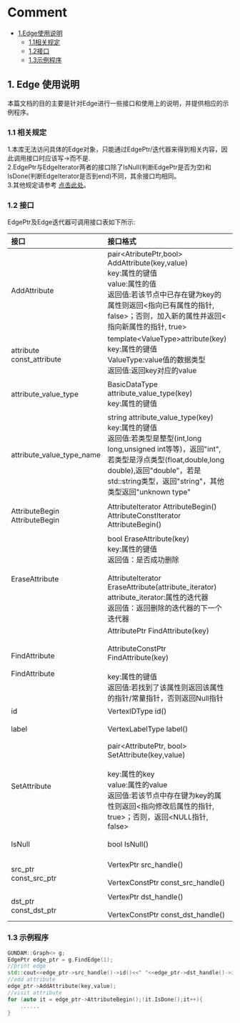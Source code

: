 # Comment 
- [1.Edge使用说明](#1-edge-%E4%BD%BF%E7%94%A8%E8%AF%B4%E6%98%8E)
   - [1.1相关规定](#11-%E7%9B%B8%E5%85%B3%E8%A7%84%E5%AE%9A)
   - [1.2接口](#12-%E6%8E%A5%E5%8F%A3)
   - [1.3示例程序](#13-%E7%A4%BA%E4%BE%8B%E7%A8%8B%E5%BA%8F)
## 1. Edge 使用说明

本篇文档的目的主要是针对Edge进行一些接口和使用上的说明，并提供相应的示例程序。

### 1.1 相关规定

1.本库无法访问具体的Edge对象，只能通过EdgePtr/迭代器来得到相关内容，因此调用接口时应该写->而不是.<br>
2.EdgePtr与EdgeIterator两者的接口除了IsNull(判断EdgePtr是否为空)和IsDone(判断EdgeIterator是否到end)不同，其余接口均相同。<br>
3.其他规定请参考 [点击此处](./graph.md)。

### 1.2 接口
EdgePtr及Edge迭代器可调用接口表如下所示:


|接口|接口格式|接口说明|
|:--|:--|:--|
|AddAttribute|pair\<AtributePtr,bool\> AddAttribute(key,value)<br>key:属性的键值<br>value:属性的值<br>返回值:若该节点中已存在键为key的属性则返回<指向已有属性的指针, false>；否则，加入新的属性并返回<指向新属性的指针, true>|往节点中加入属性key值为key,value值为value的属性|
|attribute<br>const_attribute|template\<ValueType\>attribute(key)<br>key:属性的键值<br>ValueType:value值的数据类型<br>返回值:返回key对应的value|得到该节点键值为key的value/常量value|
|attribute_value_type|BasicDataType attribute_value_type(key)<br>key:属性的键值|得到该节点键值为key的value的类型的id|
|attribute_value_type_name|string attribute_value_type(key)<br>key:属性的键值<br>返回值:若类型是整型(int,long long,unsigned int等等)，返回"int",若类型是浮点类型(float,double,long double),返回"double"，若是std::string类型，返回"string"，其他类型返回"unknown type"|得到该节点键值为key的value的类型的名字|
|AttributeBegin<br>AttributeBegin|AttributeIterator AttributeBegin()<br>AttributeConstIterator AttributeBegin()|得到这个节点属性的迭代器/常量迭代器|
|EraseAttribute|bool EraseAttribute(key)<br>key:属性的键值<br>返回值：是否成功删除<br><br>AttributeIterator EraseAttribute(attribute_iterator)<br>attribute_iterator:属性的迭代器<br>返回值：返回删除的迭代器的下一个迭代器|删除该节点键值为key的属性或删除属性迭代器为attribute_iterator的属性|
|FindAttribute<br><br>FindAttribute|AttributePtr FindAttribute(key)<br><br>AttributeConstPtr FindAttribute(key)<br><br>key:属性的键值<br>返回值:若找到了该属性则返回该属性的指针/常量指针，否则返回Null指针|找到该节点键值为key对应的Attribute指针/常量指针|
|id|VertexIDType id()|得到该节点的id|
|label|VertexLabelType label()|得到该节点的label|
|SetAttribute|pair<AttributePtr, bool> SetAttribute(key,value)<br><br>key:属性的key<br>value:属性的value<br>返回值:若该节点中存在键为key的属性则返回<指向修改后属性的指针, true>；否则，返回<NULL指针, false>|将该节点中键为key的属性的值设为value|
|IsNull|bool IsNull()|判断指针是否非空|
|src_ptr<br>const_src_ptr|VertexPtr src_handle()<br><br>VertexConstPtr const_src_handle()|得到这个边的起点的指针/常量指针|
|dst_ptr<br>const_dst_ptr|VertexPtr dst_handle()<br><br>VertexConstPtr const_dst_handle()|得到这个边的终点的指针|


### 1.3 示例程序
```c++
GUNDAM::Graph<> g;
EdgePtr edge_ptr = g.FindEdge(1);
//print edge
std::cout<<edge_ptr->src_handle()->id()<<" "<<edge_ptr->dst_handle()->id()<<" "<<edge_ptr->label()<<" "<<edge_ptr->id()<<std::endl;
//add attribute
edge_ptr->AddAttribute(key,value);
//visit attribute
for (auto it = edge_ptr->AttributeBegin();!it.IsDone();it++){
    ......
}
```